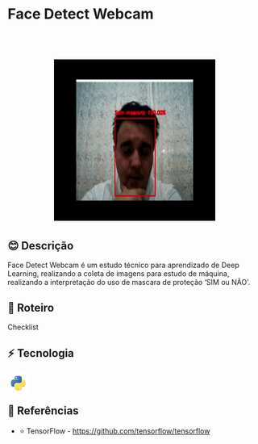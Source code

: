 # Face Detect Webcam
<h1 align="center">
  <br>
  <img src="https://github.com/kelsenlima/face-detect-mask-webcam/blob/main/Face%20Detect%20Mask%20-%20Deep%20Learning.gif" alt="Kelsen Lima" height="320" width="320">
</h1>

## :blush: **Descrição**

Face Detect Webcam é um estudo técnico para aprendizado de Deep Learning, realizando a coleta de imagens para estudo de máquina, realizando a interpretação do uso de mascara de proteção ‘SIM ou NÃO’.

## :dizzy: **Roteiro**

Checklist

## :zap: **Tecnologia**

<img align="left" alt="Python" width="42px" src="https://raw.githubusercontent.com/github/explore/80688e429a7d4ef2fca1e82350fe8e3517d3494d/topics/python/python.png" />

<br>
<br>

## :handshake: **Referências**

-   ⭐️ TensorFlow - https://github.com/tensorflow/tensorflow
